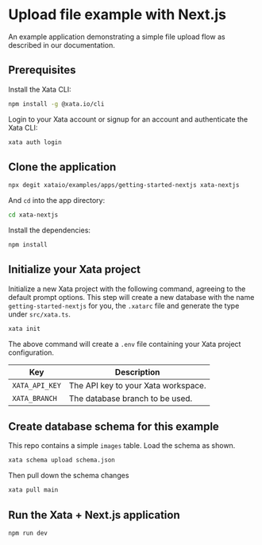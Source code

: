 # Upload file example with Next.js

An example application demonstrating a simple file upload flow as described in our documentation.

## Prerequisites

Install the Xata CLI:

```sh
npm install -g @xata.io/cli
```

Login to your Xata account or signup for an account and authenticate the Xata CLI:

```sh
xata auth login
```

## Clone the application

```bash
npx degit xataio/examples/apps/getting-started-nextjs xata-nextjs
```

And `cd` into the app directory:

```sh
cd xata-nextjs
```

Install the dependencies:

```sh
npm install
```

## Initialize your Xata project

Initialize a new Xata project with the following command, agreeing to the default prompt options.
This step will create a new database with the name `getting-started-nextjs` for you, the `.xatarc` file and generate the type under `src/xata.ts`.

```sh
xata init
```

The above command will create a `.env` file containing your Xata project configuration.

| Key            | Description                         |
| -------------- | ----------------------------------- |
| `XATA_API_KEY` | The API key to your Xata workspace. |
| `XATA_BRANCH`  | The database branch to be used.     |

## Create database schema for this example

This repo contains a simple `images` table. Load the schema as shown.

```sh
xata schema upload schema.json
```

Then pull down the schema changes

```sh
xata pull main
```

## Run the Xata + Next.js application

```sh
npm run dev
```
